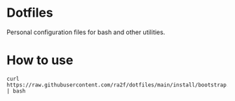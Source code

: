 # Dotfiles

Personal configuration files for bash and other utilities.


# How to use

```shell
curl https://raw.githubusercontent.com/ra2f/dotfiles/main/install/bootstrap.sh | bash
```

